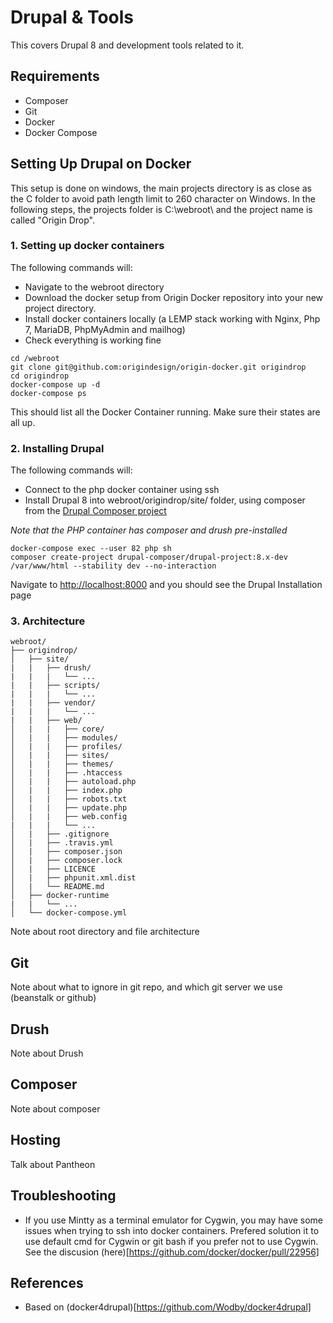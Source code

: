 # Drupal & Tools

This covers Drupal 8 and development tools related to it.

## Requirements
- Composer
- Git
- Docker
- Docker Compose

## Setting Up Drupal on Docker

This setup is done on windows, the main projects directory is as close as the C folder to avoid path length limit to 260 character on Windows. In the following steps, the projects folder is C:\webroot\ and the project name is called "Origin Drop".

### 1. Setting up docker containers

The following commands will:
- Navigate to the webroot directory
- Download the docker setup from Origin Docker repository into your new project directory.
- Install docker containers locally (a LEMP stack working with Nginx, Php 7, MariaDB, PhpMyAdmin and mailhog)
- Check everything is working fine
```shell
cd /webroot
git clone git@github.com:origindesign/origin-docker.git origindrop
cd origindrop
docker-compose up -d
docker-compose ps
```
This should list all the Docker Container running. Make sure their states are all up.

### 2. Installing Drupal

The following commands will:
- Connect to the php docker container using ssh
- Install Drupal 8 into webroot/origindrop/site/ folder, using composer from the [Drupal Composer project](https://github.com/drupal-composer/drupal-project)

*Note that the PHP container has composer and drush pre-installed*

```shell
docker-compose exec --user 82 php sh
composer create-project drupal-composer/drupal-project:8.x-dev /var/www/html --stability dev --no-interaction
```
Navigate to <http://localhost:8000> and you should see the Drupal Installation page

### 3. Architecture

```
webroot/
├── origindrop/
│   ├── site/
|   |   ├── drush/
|   |   |   └── ...
|   |   ├── scripts/
|   |   |   └── ...
|   |   ├── vendor/
|   |   |   └── ...
|   |   ├── web/
│   |   |   ├── core/
│   |   |   ├── modules/
│   |   |   ├── profiles/
│   |   |   ├── sites/
│   |   |   ├── themes/
│   |   |   ├── .htaccess
│   |   |   ├── autoload.php
│   |   |   ├── index.php
│   |   |   ├── robots.txt
│   |   |   ├── update.php
│   |   |   ├── web.config
|   |   |   └── ...
│   |   ├── .gitignore
│   |   ├── .travis.yml
│   |   ├── composer.json
│   |   ├── composer.lock
│   |   ├── LICENCE
│   |   ├── phpunit.xml.dist
│   |   └── README.md
│   ├── docker-runtime
|   |   └── ...
│   └── docker-compose.yml
```

Note about root directory and file architecture

## Git

Note about what to ignore in git repo, and which git server we use (beanstalk or github)

## Drush

Note about Drush

## Composer

Note about composer

## Hosting

Talk about Pantheon

## Troubleshooting
- If you use Mintty as a terminal emulator for Cygwin, you may have some issues when trying to ssh into docker containers. Prefered solution it to use default cmd for Cygwin or git bash if you prefer not to use Cygwin. See the discusion (here)[https://github.com/docker/docker/pull/22956]

## References
- Based on (docker4drupal)[https://github.com/Wodby/docker4drupal]


